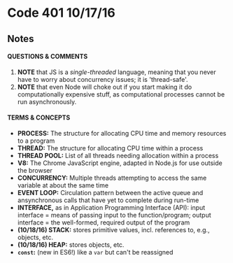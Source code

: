# Code 401 10/17/16
## Notes

#### QUESTIONS & COMMENTS
1. **NOTE** that JS is a *single-threaded* language, meaning that you never have to worry about concurrency issues; it is 'thread-safe'.
1. **NOTE** that even Node will choke out if you start making it do computationally expensive stuff, as computational processes cannot be run asynchronously.


#### TERMS & CONCEPTS
  * **PROCESS:** The structure for allocating CPU time and memory resources to a program
  * **THREAD:** The structure for allocating CPU time within a process
  * **THREAD POOL:**  List of all threads needing allocation within a process
  * **V8:**  The Chrome JavaScript engine, adapted in Node.js for use outside the browser
  * **CONCURRENCY:**  Multiple threads attempting to access the same variable at about the same time
  * **EVENT LOOP:**  Circulation pattern between the active queue and ansynchronous calls that have yet to complete during run-time
  * **INTERFACE,** as in Application Programming Interface (API):  input interface = means of passing input to the function/program; output interface = the well-formed, required output of the program
  * **(10/18/16) STACK:**  stores primitive values, incl. references to, e.g., objects, etc.
  * **(10/18/16) HEAP:**  stores objects, etc.
  * **`const`:**  (new in ES6!) like a `var` but can't be reassigned
